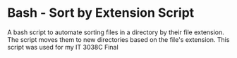 # Bash - Sort by Extension Script
 A bash script to automate sorting files in a directory by their file extension. The script moves them to new directories based on the file's extension. This script was used for my IT 3038C Final

